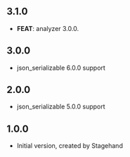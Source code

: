## 3.1.0

 - **FEAT**: analyzer 3.0.0.

## 3.0.0

- json_serializable 6.0.0 support

## 2.0.0

- json_serializable 5.0.0 support

## 1.0.0

- Initial version, created by Stagehand

